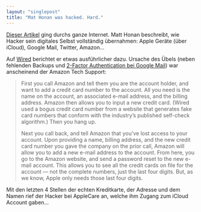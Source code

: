 ```yaml
---
layout: "singlepost"
title: "Mat Honan was hacked. Hard."
---
```


[Dieser Artikel](http://www.emptyage.com/post/28679875595/yes-i-was-hacked-hard) ging durchs ganze Internet. Matt Honan beschreibt, wie Hacker sein digitales Selbst vollständig übernahmen: Apple Geräte (über iCloud), Google Mail, Twitter, Amazon...

Auf [Wired](http://www.wired.com/gadgetlab/2012/08/apple-amazon-mat-honan-hacking/all/) berichtet er etwas ausführlicher dazu. Ursache des Übels (neben fehlenden Backups und [2-Factor Authentication bei Google Mail](http://googleblog.blogspot.de/2011/02/advanced-sign-in-security-for-your.html)) war anscheinend der Amazon Tech Support:

> First you call Amazon and tell them you are the account holder, and want to add a credit card number to the account. All you need is the name on the account, an associated e-mail address, and the billing address. Amazon then allows you to input a new credit card. (Wired used a bogus credit card number from a website that generates fake card numbers that conform with the industry’s published self-check algorithm.) Then you hang up.
>
> Next you call back, and tell Amazon that you’ve lost access to your account. Upon providing a name, billing address, and the new credit card number you gave the company on the prior call, Amazon will allow you to add a new e-mail address to the account. From here, you go to the Amazon website, and send a password reset to the new e-mail account. This allows you to see all the credit cards on file for the account — not the complete numbers, just the last four digits. But, as we know, Apple only needs those last four digits.

Mit den letzten 4 Stellen der echten Kreditkarte, der Adresse und dem Namen rief der Hacker bei AppleCare an, welche ihm Zugang zum iCloud Account gaben...
